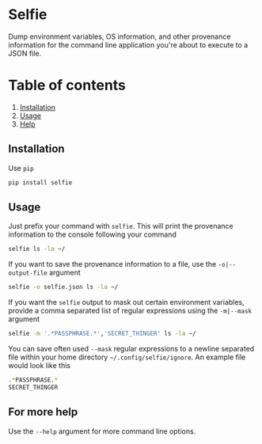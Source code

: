 Selfie
======
Dump environment variables, OS information, and other provenance information 
for the command line application you're about to execute to a JSON file.

# Table of contents
1. [Installation](#installation)
2. [Usage](#usage)
3. [Help](#for-more-help)

## Installation
Use `pip`

```bash
pip install selfie
```

## Usage
Just prefix your command with `selfie`. This will print the provenance 
information to the console following your command

```bash
selfie ls -la ~/
```

If you want to save the provenance information to a file, use the 
`-o|--output-file` argument

```bash
selfie -o selfie.json ls -la ~/
```

If you want the `selfie` output to mask out certain environment variables, provide 
a comma separated list of regular expressions using the `-m|--mask` argument

```bash
selfie -m '.*PASSPHRASE.*','SECRET_THINGER' ls -la ~/
```

You can save often used `--mask` regular expressions to a newline separated file 
within your home directory `~/.config/selfie/ignore`. An example file would look 
like this

```bash
.*PASSPHRASE.*
SECRET_THINGER
```

## For more help
Use the `--help` argument for more command line options.
